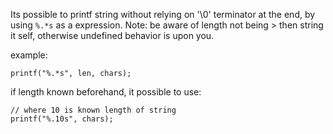 Its possible to printf string without relying on '\0' terminator at the end, by using `%.*s` as a expression. 
Note: be aware of length not being > then string it self, otherwise undefined behavior is upon you.

example:
```
printf("%.*s", len, chars);
```
if length known beforehand, it possible to use:
```
// where 10 is known length of string
printf("%.10s", chars);
```